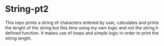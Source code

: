 # String-pt2
This repo prints a string of characters entered by user, calculates and prints the lenght of the string but this time using my own logic and not the string.h defined function.
It makes use of loops and simple logic in order to print the string lenght.
